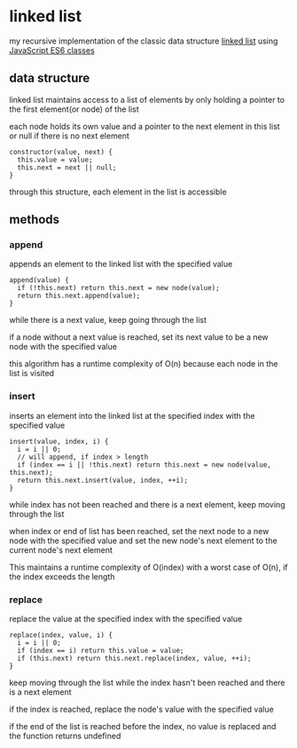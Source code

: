 # linked list
my recursive implementation of the classic data structure [linked list](https://en.wikipedia.org/wiki/Linked_list) using [JavaScript ES6 classes](https://developer.mozilla.org/en-US/docs/Web/JavaScript/Reference/Classes)</a>


## data structure
linked list maintains access to a list of elements by only holding a pointer to the first element(or node) of the list

each node holds its own value and a pointer to the next element in this list or null if there is no next element
```
constructor(value, next) {
  this.value = value;
  this.next = next || null;
}
```

through this structure, each element in the list is accessible

## methods
### append
appends an element to the linked list with the specified value

```
append(value) {
  if (!this.next) return this.next = new node(value);
  return this.next.append(value);
}
```
while there is a next value, keep going through the list

if a node without a next value is reached, set its next value to be a new node with the specified value

this algorithm has a runtime complexity of O(n) because each node in the list is visited

### insert
inserts an element into the linked list at the specified index with the specified value

```
insert(value, index, i) {
  i = i || 0;
  // will append, if index > length
  if (index == i || !this.next) return this.next = new node(value, this.next);
  return this.next.insert(value, index, ++i);
}
```

while index has not been reached and there is a next element, keep moving through the list

when index or end of list has been reached, set the next node to a new node with the specified value and set the new node's next element to the current node's next element

This maintains a runtime complexity of O(index) with a worst case of O(n), if the index exceeds the length

### replace
replace the value at the specified index with the specified value

```
replace(index, value, i) {
  i = i || 0;
  if (index == i) return this.value = value;
  if (this.next) return this.next.replace(index, value, ++i);
}
```
keep moving through the list while the index hasn't been reached and there is a next element

if the index is reached, replace the node's value with the specified value

if the end of the list is reached before the index, no value is replaced and the function returns undefined
